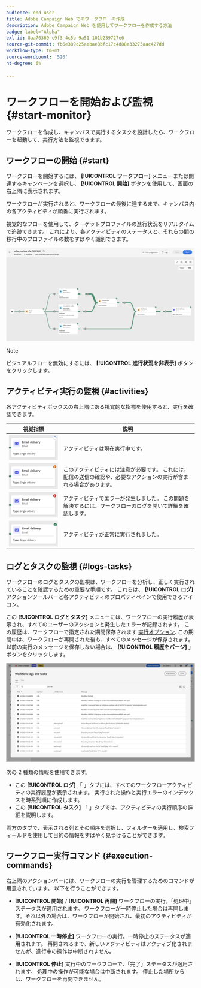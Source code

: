 ```yaml
---
audience: end-user
title: Adobe Campaign Web でのワークフローの作成
description: Adobe Campaign Web を使用してワークフローを作成する方法
badge: label="Alpha"
exl-id: 8aa76369-c9f3-4c5b-9a51-101b239727e6
source-git-commit: fb6e389c25aebae8bfc17c4d88e33273aac427dd
workflow-type: tm+mt
source-wordcount: '520'
ht-degree: 6%

---
```


# ワークフローを開始および監視 {#start-monitor}

ワークフローを作成し、キャンバスで実行するタスクを設計したら、ワークフローを起動して、実行方法を監視できます。

## ワークフローの開始 {#start}

ワークフローを開始するには、 **[!UICONTROL ワークフロー]** メニューまたは関連するキャンペーンを選択し、 **[!UICONTROL 開始]** ボタンを使用して、画面の右上隅に表示されます。

ワークフローが実行されると、ワークフローの最後に達するまで、キャンバス内の各アクティビティが順番に実行されます。

視覚的なフローを使用して、ターゲットプロファイルの進行状況をリアルタイムで追跡できます。 これにより、各アクティビティのステータスと、それらの間の移行中のプロファイルの数をすばやく識別できます。

![](assets/workflow-execution.png)

>[!NOTE]
>
>ビジュアルフローを無効にするには、 **[!UICONTROL 進行状況を非表示]** ボタンをクリックします。

## アクティビティ実行の監視 {#activities}

各アクティビティボックスの右上隅にある視覚的な指標を使用すると、実行を確認できます。

| 視覚指標 | 説明 |
|-----|------------|
| ![](assets/activity-status-pending.png) | アクティビティは現在実行中です。 |
| ![](assets/activity-status-orange.png) | このアクティビティには注意が必要です。 これには、配信の送信の確認や、必要なアクションの実行が含まれる場合があります。 |
| ![](assets/activity-status-red.png) | アクティビティでエラーが発生しました。 この問題を解決するには、ワークフローのログを開いて詳細を確認します。 |
| ![](assets/activity-status-green.png) | アクティビティが正常に実行されました。 |

## ログとタスクの監視 {#logs-tasks}

ワークフローのログとタスクの監視は、ワークフローを分析し、正しく実行されていることを確認するための重要な手順です。 これらは、 **[!UICONTROL ログ]** アクションツールバーと各アクティビティのプロパティペインで使用できるアイコン。

この **[!UICONTROL ログとタスク]** メニューには、ワークフローの実行履歴が表示され、すべてのユーザーのアクションと発生したエラーが記録されます。 この履歴は、ワークフローで指定された期間保存されます [実行オプション](workflow-settings.md). この期間中は、ワークフローが再開された後も、すべてのメッセージが保存されます。 以前の実行のメッセージを保存しない場合は、 **[!UICONTROL 履歴をパージ]** 」ボタンをクリックします。

![](assets/workflow-logs.png)

次の 2 種類の情報を使用できます。

* この **[!UICONTROL ログ]** 「 」タブには、すべてのワークフローアクティビティの実行履歴が表示されます。 実行された操作と実行エラーのインデックスを時系列順に作成します。
* この **[!UICONTROL タスク]** 「 」タブでは、アクティビティの実行順序の詳細を説明します。

両方のタブで、表示される列とその順序を選択し、フィルターを適用し、検索フィールドを使用して目的の情報をすばやく見つけることができます。

## ワークフロー実行コマンド {#execution-commands}

右上隅のアクションバーには、ワークフローの実行を管理するためのコマンドが用意されています。 以下を行うことができます。

* **[!UICONTROL 開始]** / **[!UICONTROL 再開]** ワークフローの実行。「処理中」ステータスが適用されます。 ワークフローが一時停止した場合は再開します。それ以外の場合は、ワークフローが開始され、最初のアクティビティが有効化されます。

* **[!UICONTROL 一時停止]** ワークフローの実行。一時停止のステータスが適用されます。 再開されるまで、新しいアクティビティはアクティブ化されませんが、進行中の操作は中断されません。

* **[!UICONTROL 停止]** 実行中のワークフローで、「完了」ステータスが適用されます。 処理中の操作が可能な場合は中断されます。 停止した場所からは、ワークフローを再開できません。
